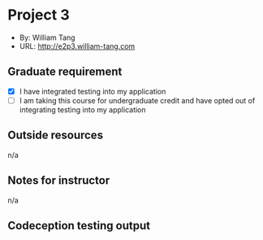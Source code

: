 # Project 3
+ By: William Tang
+ URL: <http://e2p3.william-tang.com>

## Graduate requirement
+ [x] I have integrated testing into my application
+ [ ] I am taking this course for undergraduate credit and have opted out of integrating testing into my application

## Outside resources
n/a

## Notes for instructor
n/a

## Codeception testing output
```
```